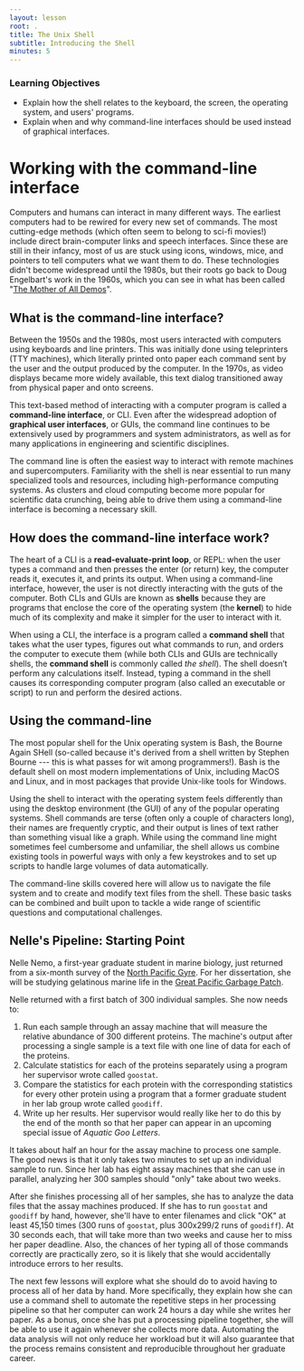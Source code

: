 ```yaml
---
layout: lesson
root: .
title: The Unix Shell
subtitle: Introducing the Shell
minutes: 5
---
```

### Learning Objectives
*   Explain how the shell relates to the keyboard, the screen, the operating system, and users' programs.
*   Explain when and why command-line interfaces should be used instead of graphical interfaces.

# Working with the command-line interface

Computers and humans can interact in many different ways. The earliest computers had to be rewired for every new set of commands. The most cutting-edge methods (which often seem to belong to sci-fi movies!) 
include direct brain-computer links and speech interfaces.
Since these are still in their infancy,
most of us are stuck using icons, windows, mice, and pointers to tell computers what we want them to do.
These technologies didn't become widespread until the 1980s,
but their roots go back to Doug Engelbart's work in the 1960s,
which you can see in what has been called
"[The Mother of All Demos](http://www.youtube.com/watch?v=a11JDLBXtPQ)".

## What is the command-line interface?
Between the 1950s and the 1980s, most users interacted with computers using keyboards and line printers. This was initially done using teleprinters (TTY machines), which literally printed onto paper each command sent by the user and the output produced by the computer. In the 1970s, as video displays became more widely available, this text dialog transitioned away from physical paper and onto screens.

This text-based method of interacting with a computer program is called a
**command-line interface**, or CLI. Even after the widespread adoption of **graphical user interfaces**, or GUIs, the command line continues to be extensively used by programmers and system administrators, as well as for many applications in engineering and scientific disciplines.

The command line is often the easiest way to interact with remote machines and supercomputers. 
Familiarity with the shell is near essential to run many specialized tools and resources, including high-performance computing systems. As clusters and cloud computing become more popular for scientific data crunching, being able to drive them using a command-line interface is becoming a necessary skill. 

## How does the command-line interface work?
The heart of a CLI is a **read-evaluate-print loop**, or REPL:
when the user types a command and then presses the enter (or return) key,
the computer reads it,
executes it,
and prints its output. When using a command-line interface, however, the user is not directly interacting with the guts of the computer. Both CLIs and GUIs are known as **shells** because they are programs that enclose the core of the operating system (the **kernel**) to hide much of its complexity and make it simpler for the user to interact with it.

When using a CLI, the interface is a program called a **command shell** that takes what the user types, figures out what commands to run, and orders the computer to execute them (while both CLIs and GUIs are technically shells, the **command shell** is commonly called *the shell*). The shell doesn’t perform any calculations itself. Instead, typing a command in the shell causes its corresponding computer program (also called an executable or script) to run and perform the desired actions.

## Using the command-line
The most popular shell for the Unix operating system is Bash,
the Bourne Again SHell
(so-called because it's derived from a shell written by Stephen Bourne --- this
is what passes for wit among programmers!). Bash is the default shell on most modern implementations of Unix, including MacOS and Linux,
and in most packages that provide Unix-like tools for Windows.

Using the shell to interact with the operating system feels differently than using the desktop environment (the GUI) of any of the popular operating systems. Shell commands are terse (often only a couple of characters long),
their names are frequently cryptic,
and their output is lines of text rather than something visual like a graph. While using the command line might sometimes feel cumbersome and unfamiliar, the shell allows us combine existing tools in powerful ways with only a few keystrokes
and to set up scripts to handle large volumes of data automatically.

The command-line skills covered here will allow us to navigate the file system and to create and modify text files from the shell. These basic tasks can be combined and built upon to tackle a wide range of scientific questions and computational challenges.

## Nelle's Pipeline: Starting Point

Nelle Nemo, a first-year graduate student in marine biology, just returned from a six-month survey of the
[North Pacific Gyre](http://en.wikipedia.org/wiki/North_Pacific_Gyre). For her dissertation, she will be studying gelatinous marine life in the [Great Pacific Garbage Patch](http://en.wikipedia.org/wiki/Great_Pacific_Garbage_Patch).

Nelle returned with a first batch of 300 individual samples. She now needs to:

1.  Run each sample through an assay machine
    that will measure the relative abundance of 300 different proteins.
    The machine's output after processing a single sample is
    a text file with one line of data for each of the proteins.
2.  Calculate statistics for each of the proteins separately
    using a program her supervisor wrote called `goostat`.
3.  Compare the statistics for each protein
    with the corresponding statistics for every other protein
    using a program that a former graduate student in her lab group wrote called `goodiff`.
4.  Write up her results.
    Her supervisor would really like her to do this by the end of the month
    so that her paper can appear in an upcoming special issue of *Aquatic Goo Letters*.

It takes about half an hour for the assay machine to process one sample.
The good news is that it only takes two minutes to set up an individual sample to run.
Since her lab has eight assay machines that she can use in parallel,
analyzing her 300 samples should "only" take about two weeks.

After she finishes processing all of her samples, she has to analyze the data files that the assay machines produced. If she has to run `goostat` and `goodiff` by hand, however, 
she'll have to enter filenames and click "OK" at least 45,150 times
(300 runs of `goostat`, plus 300x299/2 runs of `goodiff`).
At 30 seconds each,
that will take more than two weeks and cause her to miss her paper deadline. Also, the chances of her typing all of those commands correctly are practically zero, so it is likely that she would accidentally introduce errors to her results.

The next few lessons will explore what she should do to avoid having to process all of her data by hand.
More specifically,
they explain how she can use a command shell
to automate the repetitive steps in her processing pipeline
so that her computer can work 24 hours a day while she writes her paper.
As a bonus,
once she has put a processing pipeline together,
she will be able to use it again whenever she collects more data. Automating the data analysis will not only reduce her workload but it will also guarantee that the process remains consistent and reproducible throughout her graduate career.

